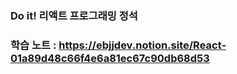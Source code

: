 ### Do it! 리액트 프로그래밍 정석

### 학습 노트 : https://ebjjdev.notion.site/React-01a89d48c66f4e6a81ec67c90db68d53 
